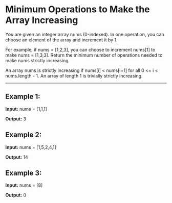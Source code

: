 # Minimum Operations to Make the Array Increasing

You are given an integer array nums (0-indexed). In one operation, you can choose an element of the array and increment it by 1.

For example, if nums = [1,2,3], you can choose to increment nums[1] to make nums = [1,3,3].
Return the minimum number of operations needed to make nums strictly increasing.

An array nums is strictly increasing if nums[i] < nums[i+1] for all 0 <= i < nums.length - 1. An array of length 1 is trivially strictly increasing.

---

## Example 1:

**Input:** nums = [1,1,1]

**Output:** 3


## Example 2:

**Input:** nums = [1,5,2,4,1]

**Output:** 14


## Example 3:

**Input:** nums = [8]

**Output:** 0
 